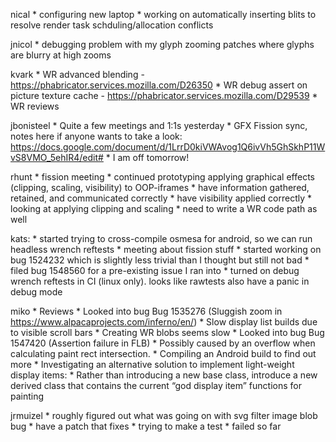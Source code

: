 nical
	* configuring new laptop
	* working on automatically inserting blits to resolve render task schduling/allocation conflicts

jnicol
	* debugging problem with my glyph zooming patches where glyphs are blurry at high zooms

kvark
	* WR advanced blending - https://phabricator.services.mozilla.com/D26350
	* WR debug assert on picture texture cache - https://phabricator.services.mozilla.com/D29539
	* WR reviews


jbonisteel
	* Quite a few meetings and 1:1s yesterday
	* GFX Fission sync, notes here if anyone wants to take a look: https://docs.google.com/document/d/1LrrD0kiVWAvog1Q6ivVh5GhSkhP11WvS8VMO_5ehIR4/edit#
	* I am off tomorrow! 

rhunt
	* fission meeting
	* continued prototyping applying graphical effects (clipping, scaling, visibility) to OOP-iframes
		* have information gathered, retained, and communicated correctly
		* have visibility applied correctly
		* looking at applying clipping and scaling
		* need to write a WR code path as well

kats:
	* started trying to cross-compile osmesa for android, so we can run headless wrench reftests
	* meeting about fission stuff
	* started working on bug 1524232 which is slightly less trivial than I thought but still not bad
		* filed bug 1548560 for a pre-existing issue I ran into
	* turned on debug wrench reftests in CI (linux only). looks like rawtests also have a panic in debug mode


miko
	* Reviews 
	* Looked into bug Bug 1535276 (Sluggish zoom in https://www.alpacaprojects.com/inferno/en/) 
		* Slow display list builds due to visible scroll bars 
		* Creating WR blobs seems slow 
	* Looked into bug Bug 1547420 (Assertion failure in FLB) 
		* Possibly caused by an overflow when calculating paint rect intersection. 
		* Compiling an Android build to find out more 
	* Investigating an alternative solution to implement light-weight display items: 
		* Rather than introducing a new base class, introduce a new derived class that contains the current “god display item” functions for painting

jrmuizel
	* roughly figured out what was going on with svg filter image blob bug
		* have a patch that fixes
		* trying to make a test
			* failed so far
